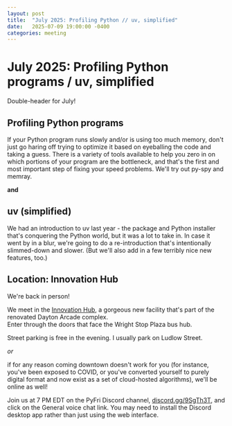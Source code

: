 ```yaml
---
layout: post
title:  "July 2025: Profiling Python // uv, simplified" 
date:   2025-07-09 19:00:00 -0400
categories: meeting
---
```


# July 2025: Profiling Python programs / uv, simplified 

Double-header for July!

## Profiling Python programs 

If your Python program runs slowly and/or is using too much memory, don't just go haring off 
trying to optimize it based on eyeballing the code and taking a guess.  There is a variety of 
tools available to help you zero in on which portions of your program are the bottleneck, and 
that's the first and most important step of fixing your speed problems.  We'll try out 
py-spy and memray.

**and** 

## uv (simplified)

We had an introduction to uv last year - the package and Python installer that's conquering 
the Python world, but it was a lot to take in.  In case it went by 
in a blur, we're going to do a re-introduction that's intentionally slimmed-down and 
slower.  (But we'll also add in a few terribly nice new features, too.)

## Location: Innovation Hub 

We're back in person!

We meet in the [Innovation Hub](https://www.thehubdayton.com/), 
a gorgeous new facility that's part of the renovated Dayton Arcade complex.  
Enter through the doors that face the Wright Stop Plaza bus hub.

Street parking is free in the evening.  I usually park on Ludlow Street.

*or* 

if for any reason coming downtown doesn't work for you (for instance, 
you've been exposed to COVID, or you've converted yourself to purely 
digital format and now exist as 
a set of cloud-hosted algorithms), we'll be online as well!  

Join us at 7 PM EDT on the PyFri Discord channel, [discord.gg/9SgTh3T](https://discord.gg/9SgTh3T), and click on the 
General voice chat link.  You may need to install the Discord desktop app rather than just using 
the web interface.

